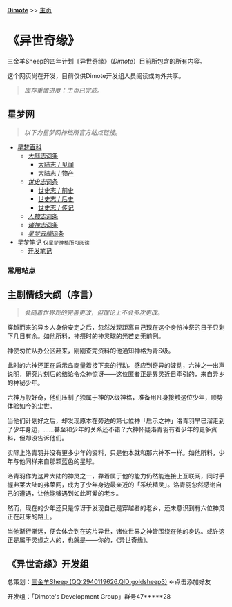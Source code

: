 **[Dimote](https://dimote.top)** >> [主页](index.md)

# 《异世奇缘》

三金羊Sheep的四年计划《异世奇缘》（*Dimote*）目前所包含的所有内容。

这个网页尚在开发，目前仅供Dimote开发组人员阅读或向外共享。

> *库存重置进度：主页已完成。*

## 星梦网

> *以下为星梦网神档所官方站点链接。*

- [星梦百科](sdbk/index.md)
    - [*大陆志*词条](sdbk/index.md#大陆志)
        - [大陆志 / 见闻](sdbk/index.md#见闻)
        - [大陆志 / 物产](sdbk/index.md#物产)
    - [*世史志*词条](sdbk/index.md#世历志)
        - [世史志 / 前史](sdbk/index.md#前史)
        - [世史志 / 后史](sdbk/index.md#后史)
        - [世史志 / 传记](sdbk/index.md#传记)
    - [*人物志*词条](sdbk/index.md#人物志)
    - [*诸神志*词条](sdbk/index.md#诸神志)
    - [*星梦云耀*词条](sdbk/index.md#星梦云耀)
- 星梦笔记 `仅星梦神档所可阅读`
    - [开发笔记](sdnb/index.md)

### 常用站点

## 主剧情线大纲（序言）

> *会随着世界观的完善更改，但理论上不会多次更改。*

穿越而来的异乡人身份安定之后，忽然发现距离自己现在这个身份神祭的日子只剩下几日有余。如他所料，神祭时的神灵球的光芒史无前例。

神使匆忙从办公区赶来，刚刚查完资料的他通知神格为青S级。

此时的六神还正在启示岛商量着接下来的行动。感应到奇异的波动，六神之一出声说明，研究片刻后的结论令众神惊讶——这位匿者正是界灵近日牵引的，来自异乡的神秘少年。

六神万般好奇，他们压制了独属于神的X级神格，准备用凡身接触这位少年，顺势体验如今的尘世。

当他们计划好之后，却发现原本在旁边的第七位神「启示之神」洛青羽早已溜走到了少年身边，......甚至和少年的关系还不错？六神怀疑洛青羽有着少年的更多资料，但却没告诉他们。

实际上洛青羽并没有更多少年的资料，只是他本就和那六神不一样。如他所料，少年与他同样来自那颗蓝色的星球。

洛青羽作为这片大陆的神灵之一，靠着属于他的能力仍然能连接上互联网，同时手握弗莱大陆的弗莱网，成为了少年身边最亲近的「系统精灵」。洛青羽忽然感谢自己的遭遇，让他能够遇到如此可爱的老乡。

然而，现在的少年还只是惊讶于发现自己是穿越者的老乡，还未意识到有六位神灵正在赶来的路上。

当他渐行渐远，便会体会到在这片异世，诸位世界之神皆围绕在他的身边。或许这正是属于灵缘之人的，也就是——你的，《异世奇缘》。

## 《异世奇缘》开发组

总策划：[三金羊Sheep (QQ:2940119626,QID:goldsheep3)](https://qm.qq.com/cgi-bin/qm/qr?k=UTi6fzzdpGTAkUEAqNuLN4Z81w6UEL0T&noverify=0) ←点击添加好友

开发组：「Dimote's Development Group」群号47\*\*\*\*\*28
